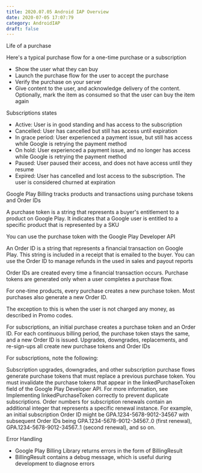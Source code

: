 ```yaml
---
title: 2020.07.05 Android IAP Overview
date: 2020-07-05 17:07:79
category: AndroidIAP
draft: false
---
```


Life of a purchase

Here's a typical purchase flow for a one-time purchase or a subscription

- Show the user what they can buy
- Launch the purchase flow for the user to accept the purchase
- Verify the purchase on your server
- Give content to the user, and acknowledge delivery of the content. Optionally, mark the item as consumed so that the user can buy the item again

Subscriptions states

- Active: User is in good standing and has access to the subscription
- Cancelled: User has cancelled but still has access until expiration
- In grace period: User experienced a payment issue, but still has access while Google is retrying the payment method
- On hold: User experienced a payment issue, and no longer has access while Google is retrying the payment method
- Paused: User paused their access, and does not have access until they resume
- Expired: User has cancelled and lost access to the subscription. The user is considered churned at expiration


Google Play Billing tracks products and transactions using purchase tokens and Order IDs

A purchase token is a string that represents a buyer's entitlement to a product on Google Play. It indicates that a Google user is entitled to a specific product that is represented by a SKU

You can use the purchase token with the Google Play Developer API

An Order ID is a string that represents a financial transaction on Google Play. This string is included in a receipt that is emailed to the buyer. You can use the Order ID to manage refunds in the used in sales and payout reports

Order IDs are created every time a financial transaction occurs. Purchase tokens are generated only when a user completes a purchase flow.

For one-time products, every purchase creates a new purchase token. Most purchases also generate a new Order ID. 

The exception to this is when the user is not charged any money, as described in Promo codes.

For subscriptions, an initial purchase creates a purchase token and an Order ID. For each continuous billing period, the purchase token stays the same, and a new Order ID is issued. Upgrades, downgrades, replacements, and re-sign-ups all create new purchase tokens and Order IDs

For subscriptions, note the following:

Subscription upgrades, downgrades, and other subscription purchase flows generate purchase tokens that must replace a previous purchase token.
 You must invalidate the purchase tokens that appear in the linkedPurchaseToken field of the Google Play Developer API. For more information, see Implementing linkedPurchaseToken correctly to prevent duplicate subscriptions.
Order numbers for subscription renewals contain an additional integer that represents a specific renewal instance. For example, an initial subscription Order ID might be GPA.1234-5678-9012-34567 with subsequent Order IDs being GPA.1234-5678-9012-34567..0 (first renewal), GPA.1234-5678-9012-34567..1 (second renewal), and so on.


Error Handling
- Google Play Billing Library returns errors in the form of BillingResult
- BillingResult contains a debug message, which is useful during development to diagnose errors

